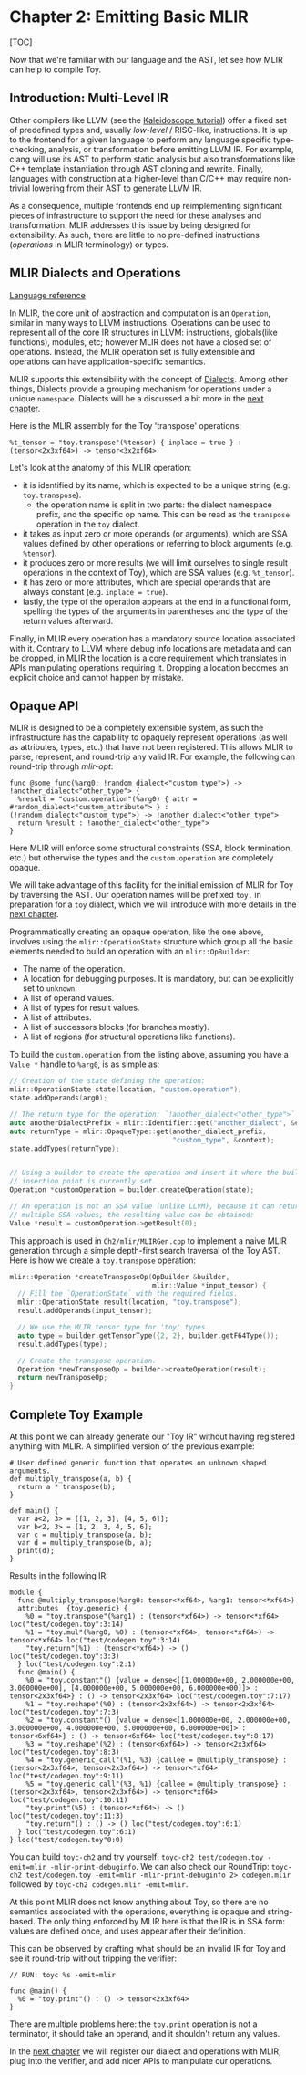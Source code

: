 # Chapter 2: Emitting Basic MLIR

[TOC]

Now that we're familiar with our language and the AST, let see how MLIR can help
to compile Toy.

## Introduction: Multi-Level IR

Other compilers like LLVM (see the
[Kaleidoscope tutorial](https://llvm.org/docs/tutorial/MyFirstLanguageFrontend/index.html))
offer a fixed set of predefined types and, usually *low-level* / RISC-like,
instructions. It is up to the frontend for a given language to perform any
language specific type-checking, analysis, or transformation before emitting
LLVM IR. For example, clang will use its AST to perform static analysis but also
transformations like C++ template instantiation through AST cloning and rewrite.
Finally, languages with construction at a higher-level than C/C++ may require
non-trivial lowering from their AST to generate LLVM IR.

As a consequence, multiple frontends end up reimplementing significant pieces of
infrastructure to support the need for these analyses and transformation. MLIR
addresses this issue by being designed for extensibility. As such, there are
little to no pre-defined instructions (*operations* in MLIR terminology) or
types.

## MLIR Dialects and Operations

[Language reference](../../LangRef.md#dialects)

In MLIR, the core unit of abstraction and computation is an `Operation`, similar
in many ways to LLVM instructions. Operations can be used to represent all of
the core IR structures in LLVM: instructions, globals(like functions), modules,
etc; however MLIR does not have a closed set of operations. Instead, the MLIR
operation set is fully extensible and operations can have application-specific
semantics.

MLIR supports this extensibility with the concept of
[Dialects](../../LangRef.md#dialects). Among other things, Dialects provide a
grouping mechanism for operations under a unique `namespace`. Dialects will be a
discussed a bit more in the [next chapter](Ch-3.md).

Here is the MLIR assembly for the Toy 'transpose' operations:

```MLIR(.mlir)
%t_tensor = "toy.transpose"(%tensor) { inplace = true } : (tensor<2x3xf64>) -> tensor<3x2xf64>
```

Let's look at the anatomy of this MLIR operation:

-   it is identified by its name, which is expected to be a unique string (e.g.
    `toy.transpose`).
    *   the operation name is split in two parts: the dialect namespace prefix,
        and the specific op name. This can be read as the `transpose` operation
        in the `toy` dialect.
-   it takes as input zero or more operands (or arguments), which are SSA values
    defined by other operations or referring to block arguments (e.g.
    `%tensor`).
-   it produces zero or more results (we will limit ourselves to single result
    operations in the context of Toy), which are SSA values (e.g. `%t_tensor`).
-   it has zero or more attributes, which are special operands that are always
    constant (e.g. `inplace = true`).
-   lastly, the type of the operation appears at the end in a functional form,
    spelling the types of the arguments in parentheses and the type of the
    return values afterward.

Finally, in MLIR every operation has a mandatory source location associated with
it. Contrary to LLVM where debug info locations are metadata and can be dropped,
in MLIR the location is a core requirement which translates in APIs manipulating
operations requiring it. Dropping a location becomes an explicit choice and
cannot happen by mistake.

## Opaque API

MLIR is designed to be a completely extensible system, as such the
infrastructure has the capability to opaquely represent operations (as well as
attributes, types, etc.) that have not been registered. This allows MLIR to
parse, represent, and round-trip any valid IR. For example, the following can
round-trip through *mlir-opt*:

```MLIR(.mlir)
func @some_func(%arg0: !random_dialect<"custom_type">) -> !another_dialect<"other_type"> {
  %result = "custom.operation"(%arg0) { attr = #random_dialect<"custom_attribute"> } : (!random_dialect<"custom_type">) -> !another_dialect<"other_type">
  return %result : !another_dialect<"other_type">
}
```

Here MLIR will enforce some structural constraints (SSA, block termination,
etc.) but otherwise the types and the `custom.operation` are completely opaque.

We will take advantage of this facility for the initial emission of MLIR for Toy
by traversing the AST. Our operation names will be prefixed `toy.` in
preparation for a `toy` dialect, which we will introduce with more details in
the [next chapter](Ch-3.md).

Programmatically creating an opaque operation, like the one above, involves
using the `mlir::OperationState` structure which group all the basic elements
needed to build an operation with an `mlir::OpBuilder`:

-   The name of the operation.
-   A location for debugging purposes. It is mandatory, but can be explicitly
    set to `unknown`.
-   A list of operand values.
-   A list of types for result values.
-   A list of attributes.
-   A list of successors blocks (for branches mostly).
-   A list of regions (for structural operations like functions).

To build the `custom.operation` from the listing above, assuming you have a
`Value *` handle to `%arg0`, is as simple as:

```c++
// Creation of the state defining the operation:
mlir::OperationState state(location, "custom.operation");
state.addOperands(arg0);

// The return type for the operation: `!another_dialect<"other_type">`
auto anotherDialectPrefix = mlir::Identifier::get("another_dialect", &context);
auto returnType = mlir::OpaqueType::get(another_dialect_prefix,
                                        "custom_type", &context);
state.addTypes(returnType);


// Using a builder to create the operation and insert it where the builder
// insertion point is currently set.
Operation *customOperation = builder.createOperation(state);

// An operation is not an SSA value (unlike LLVM), because it can return
// multiple SSA values, the resulting value can be obtained:
Value *result = customOperation->getResult(0);
```

This approach is used in `Ch2/mlir/MLIRGen.cpp` to implement a naive MLIR
generation through a simple depth-first search traversal of the Toy AST. Here is
how we create a `toy.transpose` operation:

```c++
mlir::Operation *createTransposeOp(OpBuilder &builder,
                                   mlir::Value *input_tensor) {
  // Fill the `OperationState` with the required fields.
  mlir::OperationState result(location, "toy.transpose");
  result.addOperands(input_tensor);

  // We use the MLIR tensor type for 'toy' types.
  auto type = builder.getTensorType({2, 2}, builder.getF64Type());
  result.addTypes(type);

  // Create the transpose operation.
  Operation *newTransposeOp = builder->createOperation(result);
  return newTransposeOp;
}
```

## Complete Toy Example

At this point we can already generate our "Toy IR" without having registered
anything with MLIR. A simplified version of the previous example:

```Toy {.toy}
# User defined generic function that operates on unknown shaped arguments.
def multiply_transpose(a, b) {
  return a * transpose(b);
}

def main() {
  var a<2, 3> = [[1, 2, 3], [4, 5, 6]];
  var b<2, 3> = [1, 2, 3, 4, 5, 6];
  var c = multiply_transpose(a, b);
  var d = multiply_transpose(b, a);
  print(d);
}
```

Results in the following IR:

```MLIR(.mlir)
module {
  func @multiply_transpose(%arg0: tensor<*xf64>, %arg1: tensor<*xf64>)
  attributes  {toy.generic} {
    %0 = "toy.transpose"(%arg1) : (tensor<*xf64>) -> tensor<*xf64> loc("test/codegen.toy":3:14)
    %1 = "toy.mul"(%arg0, %0) : (tensor<*xf64>, tensor<*xf64>) -> tensor<*xf64> loc("test/codegen.toy":3:14)
    "toy.return"(%1) : (tensor<*xf64>) -> () loc("test/codegen.toy":3:3)
  } loc("test/codegen.toy":2:1)
  func @main() {
    %0 = "toy.constant"() {value = dense<[[1.000000e+00, 2.000000e+00, 3.000000e+00], [4.000000e+00, 5.000000e+00, 6.000000e+00]]> : tensor<2x3xf64>} : () -> tensor<2x3xf64> loc("test/codegen.toy":7:17)
    %1 = "toy.reshape"(%0) : (tensor<2x3xf64>) -> tensor<2x3xf64> loc("test/codegen.toy":7:3)
    %2 = "toy.constant"() {value = dense<[1.000000e+00, 2.000000e+00, 3.000000e+00, 4.000000e+00, 5.000000e+00, 6.000000e+00]> : tensor<6xf64>} : () -> tensor<6xf64> loc("test/codegen.toy":8:17)
    %3 = "toy.reshape"(%2) : (tensor<6xf64>) -> tensor<2x3xf64> loc("test/codegen.toy":8:3)
    %4 = "toy.generic_call"(%1, %3) {callee = @multiply_transpose} : (tensor<2x3xf64>, tensor<2x3xf64>) -> tensor<*xf64> loc("test/codegen.toy":9:11)
    %5 = "toy.generic_call"(%3, %1) {callee = @multiply_transpose} : (tensor<2x3xf64>, tensor<2x3xf64>) -> tensor<*xf64> loc("test/codegen.toy":10:11)
    "toy.print"(%5) : (tensor<*xf64>) -> () loc("test/codegen.toy":11:3)
    "toy.return"() : () -> () loc("test/codegen.toy":6:1)
  } loc("test/codegen.toy":6:1)
} loc("test/codegen.toy"0:0)
```

You can build `toyc-ch2` and try yourself: `toyc-ch2 test/codegen.toy -emit=mlir
-mlir-print-debuginfo`. We can also check our RoundTrip: `toyc-ch2
test/codegen.toy -emit=mlir -mlir-print-debuginfo 2> codegen.mlir` followed by
`toyc-ch2 codegen.mlir -emit=mlir`.

At this point MLIR does not know anything about Toy, so there are no semantics
associated with the operations, everything is opaque and string-based. The only
thing enforced by MLIR here is that the IR is in SSA form: values are defined
once, and uses appear after their definition.

This can be observed by crafting what should be an invalid IR for Toy and see it
round-trip without tripping the verifier:

```MLIR(.mlir)
// RUN: toyc %s -emit=mlir

func @main() {
  %0 = "toy.print"() : () -> tensor<2x3xf64>
}
```

There are multiple problems here: the `toy.print` operation is not a terminator,
it should take an operand, and it shouldn't return any values.

In the [next chapter](Ch-3.md) we will register our dialect and operations with
MLIR, plug into the verifier, and add nicer APIs to manipulate our operations.

